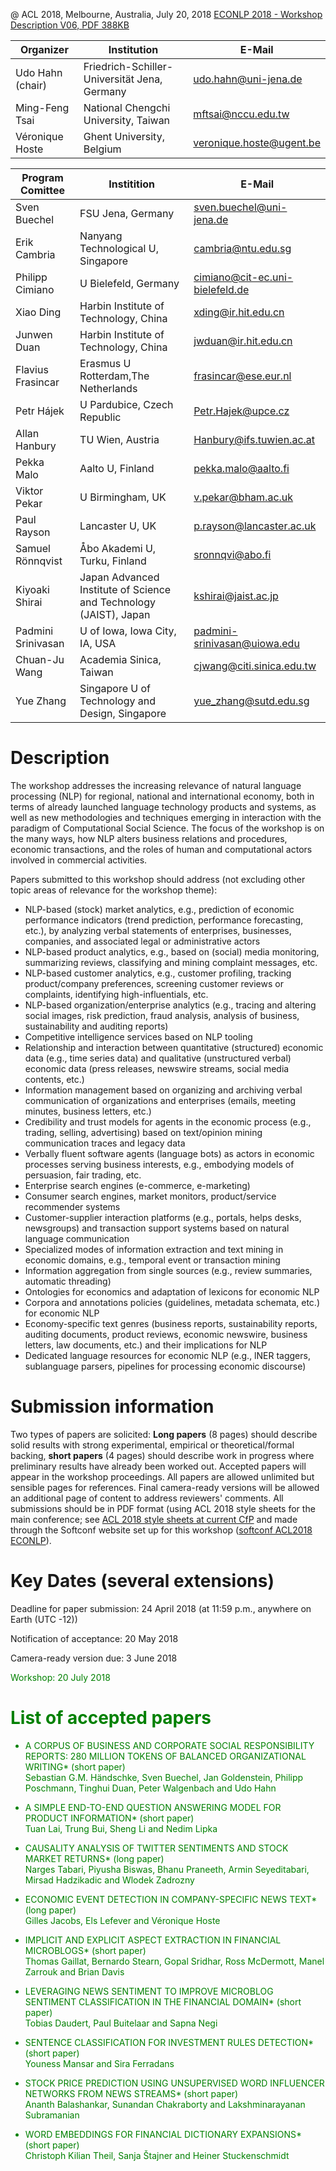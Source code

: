 @ ACL 2018, Melbourne, Australia, July 20, 2018 [ECONLP 2018 - Workshop Description V06, PDF 388KB](/coling_muldimedia/ECONLP_2018_Workshop_Description_V06.pdf)

| Organizer        | Institution                                  | E-Mail
|------------------|----------------------------------------------|-------------------------------|
| Udo Hahn (chair) | Friedrich-Schiller-Universität Jena, Germany | udo.hahn@uni-jena.de
| Ming-Feng Tsai   | National Chengchi University, Taiwan         | mftsai@nccu.edu.tw
| Véronique Hoste  | Ghent University, Belgium                    | veronique.hoste@ugent.be
 
| Program Comittee   | Institition                           | E-Mail
|--------------------|---------------------------------------|---------------------------------------------------------|
| Sven Buechel       | FSU Jena, Germany                     | sven.buechel@uni-jena.de
| Erik Cambria       | Nanyang Technological U, Singapore    | cambria@ntu.edu.sg
| Philipp Cimiano    | U Bielefeld, Germany                  | cimiano@cit-ec.uni-bielefeld.de
| Xiao Ding          | Harbin Institute of Technology, China | xding@ir.hit.edu.cn
| Junwen Duan        | Harbin Institute of Technology, China | jwduan@ir.hit.edu.cn
| Flavius Frasincar  | Erasmus U Rotterdam,The Netherlands   | frasincar@ese.eur.nl
| Petr Hájek         | U Pardubice, Czech Republic           | Petr.Hajek@upce.cz
| Allan Hanbury      | TU Wien, Austria                                                  | Hanbury@ifs.tuwien.ac.at
| Pekka Malo         | Aalto U, Finland                                                  | pekka.malo@aalto.fi
| Viktor Pekar       | U Birmingham, UK                                                  | v.pekar@bham.ac.uk
| Paul Rayson        | Lancaster U, UK                                                   | p.rayson@lancaster.ac.uk
| Samuel Rönnqvist   | Åbo Akademi U, Turku, Finland                                     | sronnqvi@abo.fi
| Kiyoaki Shirai     | Japan Advanced Institute of Science and Technology (JAIST), Japan | kshirai@jaist.ac.jp
| Padmini Srinivasan | U of Iowa, Iowa City, IA, USA                                     | padmini-srinivasan@uiowa.edu    
| Chuan-Ju Wang      | Academia Sinica, Taiwan                                           | cjwang@citi.sinica.edu.tw    
| Yue Zhang          | Singapore U of Technology and Design, Singapore                   | yue_zhang@sutd.edu.sg
     
 
# Description
 
The workshop addresses the increasing relevance of natural language processing (NLP) for regional, national and international economy, both in terms of already launched language technology products and systems, as well as new methodologies and techniques emerging in interaction with the paradigm of Computational Social Science. The focus of the workshop is on the many ways, how NLP alters business relations and procedures, economic transactions, and the roles of human and computational actors involved in commercial activities.

Papers submitted to this workshop should address (not excluding other topic areas of relevance for the workshop theme):
* NLP-based (stock) market analytics, e.g., prediction of economic performance indicators (trend prediction, performance forecasting, etc.), by analyzing verbal statements of enterprises, businesses, companies, and associated legal or administrative actors
* NLP-based product analytics, e.g., based on (social) media monitoring, summarizing reviews, classifying and mining complaint messages, etc.
* NLP-based customer analytics, e.g., customer profiling, tracking product/company preferences, screening customer reviews or complaints, identifying high-influentials, etc.
* NLP-based organization/enterprise analytics (e.g., tracing and altering social images, risk prediction, fraud analysis, analysis of business, sustainability and auditing reports)
* Competitive intelligence services based on NLP tooling
* Relationship and interaction between quantitative (structured) economic data (e.g., time series data) and qualitative (unstructured verbal) economic data (press releases, newswire streams, social media contents, etc.)
* Information management based on organizing and archiving verbal communication of organizations and enterprises (emails, meeting minutes, business letters, etc.)
* Credibility and trust models for agents in the economic process (e.g., trading, selling, advertising) based on text/opinion mining communication traces and legacy data
* Verbally fluent software agents (language bots) as actors in economic processes serving business interests, e.g., embodying models of persuasion, fair trading, etc.
* Enterprise search engines (e-commerce, e-marketing)
* Consumer search engines, market monitors, product/service recommender systems
* Customer-supplier interaction platforms (e.g., portals, helps desks, newsgroups) and transaction support systems based on natural language communication
* Specialized modes of information extraction and text mining in economic domains, e.g., temporal event or transaction mining
* Information aggregation from single sources (e.g., review summaries, automatic threading)
* Ontologies for economics and adaptation of lexicons for economic NLP
* Corpora and annotations policies (guidelines, metadata schemata, etc.) for economic NLP
* Economy-specific text genres (business reports, sustainability reports, auditing documents, product reviews, economic newswire, business letters, law documents, etc.) and their implications for NLP
* Dedicated language resources for economic NLP (e.g., lNER taggers, sublanguage parsers, pipelines for processing economic discourse)
 
# Submission information 

Two types of papers are solicited: **Long papers** (8 pages) should describe solid results with strong experimental, empirical or theoretical/formal backing, **short papers** (4 pages) should describe work in progress where preliminary results have already been worked out. Accepted papers will appear in the workshop proceedings. All papers are allowed unlimited but sensible pages for references. Final camera-ready versions will be allowed an additional page of content to address reviewers' comments. All submissions should be in PDF format (using ACL 2018 style sheets for the main conference; see [ACL 2018 style sheets at current CfP](http://acl2018.org/call-for-papers/) and made through the Softconf website set up for this workshop ([softconf ACL2018 ECONLP](https://www.softconf.com/acl2018/ECONLP/)).

# Key Dates (several extensions)

Deadline for paper submission: 24 April 2018 (at 11:59 p.m., anywhere on Earth (UTC -12))

Notification of acceptance: 20 May 2018

Camera-ready version due: 3 June 2018

<font color="green">Workshop: 20 July 2018<font>

# List of accepted papers
 
* A CORPUS OF BUSINESS AND CORPORATE SOCIAL RESPONSIBILITY REPORTS: 280 MILLION TOKENS OF BALANCED ORGANIZATIONAL WRITING* (short paper)<br/>
Sebastian G.M. Händschke, Sven Buechel, Jan Goldenstein, Philipp Poschmann, Tinghui Duan, Peter Walgenbach and Udo Hahn

* A SIMPLE END-TO-END QUESTION ANSWERING MODEL FOR PRODUCT INFORMATION* (short paper)<br/>
Tuan Lai, Trung Bui, Sheng Li and Nedim Lipka

* CAUSALITY ANALYSIS OF TWITTER SENTIMENTS AND STOCK MARKET RETURNS* (long paper)<br/>
Narges Tabari, Piyusha Biswas, Bhanu Praneeth, Armin Seyeditabari, Mirsad Hadzikadic and Wlodek Zadrozny

* ECONOMIC EVENT DETECTION IN COMPANY-SPECIFIC NEWS TEXT* (long paper)<br/>
Gilles Jacobs, Els Lefever and Véronique Hoste

* IMPLICIT AND EXPLICIT ASPECT EXTRACTION IN FINANCIAL MICROBLOGS* (short paper)<br/>
Thomas Gaillat, Bernardo Stearn, Gopal Sridhar, Ross McDermott, Manel Zarrouk and Brian Davis

* LEVERAGING NEWS SENTIMENT TO IMPROVE MICROBLOG SENTIMENT CLASSIFICATION IN THE FINANCIAL DOMAIN* (short paper)<br/>
Tobias Daudert, Paul Buitelaar and Sapna Negi

* SENTENCE CLASSIFICATION FOR INVESTMENT RULES DETECTION* (short paper)<br/>
Youness Mansar and Sira Ferradans

* STOCK PRICE PREDICTION USING UNSUPERVISED WORD INFLUENCER NETWORKS FROM NEWS STREAMS* (short paper)<br/>
Ananth Balashankar, Sunandan Chakraborty and Lakshminarayanan Subramanian

* WORD EMBEDDINGS FOR FINANCIAL DICTIONARY EXPANSIONS* (short paper)<br/>
Christoph Kilian Theil, Sanja Štajner and Heiner Stuckenschmidt
